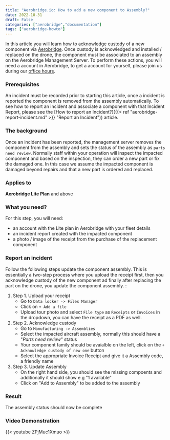 ```yaml
---
title: "Aerobridge.io: How to add a new component to Assembly?"
date: 2022-10-31
draft: False
categories: ["aerobridge","documentation"]
tags: ["aerobridge-howto"]
---
```


In this article you will learn how to acknowledge custody of a new component via [Aerobridge](https://aerobridge.io). Once custody is acknowledged and installed / replaced on the drone, the component must be associated to an assembly on the Aerobridge Management Server. To perform these actions, you will need a account in Aerobridge, to get a account for yourself, please join us during our [office hours](https://outlook.office365.com/owa/calendar/AerobridgePro@openskies.sh/bookings/).
<!--more-->

### Prerequisites
An incident must be recorded prior to starting this article, once a incident is reported the component is removed from the assembly automatically. To see how to report an incident and associate a component with that Incident Report, please see the [How to report an Incident?]({{< ref "aerobridge-report-incident.md" >}} "Report an Incident")) article.

### The background 
Once an incident has been reported, the management server removes the component from the assembly and sets the status of the assembly as ```parts need review```. Normally staff within your operation will inspect the impacted component and based on the inspection, they can order a new part or fix the damaged one. In this case we assume the impacted component is damaged beyond repairs and that a new part is ordered and replaced. 

### Applies to 
**Aerobridge Lite Plan** and above

### What you need? 
For this step, you will need:

- an account with the Lite plan in Aerobridge with your fleet details
- an incident report created with the impacted component
- a photo / image of the receipt from the purchase of the replacement component

### Report an incident
Follow the following steps update the component assembly. This is essentially a two-step process where you upload the receipt first, then you acknowledge custody of the new component ad finally after replacing the part on the drone, you update the component assembly. : 

1. Step 1. Upload your receipt
    - Go to ```Data locker -> Files Manager```
    - Click on ```+ Add a file```
    - Upload tour photo and select ```File type``` as ```Receipts``` or ```Invoices``` in the dropdown, you can have the receipt as a PDF as well.
2. Step 2. Acknowledge custody
    - Go to ```Manufacturing -> Assemblies```
    - Select the impacted aircraft assembly, normally this should have a "*Parts need review*" status
    - Your component family should be avaialble on the left, click on the ```+ Acknowledge custody of new one``` button 
    - Select the appropriate Invoice Receipt and give it a Assembly code, a friendly name
3. Step 3. Update Assembly
    - On the right hand side, you should see the missing compoents and additionally it should show e.g "1 available" 
    - Click on "Add to Assembly" to be added to the assembly


### Result
The assembly status should now be complete

### Video Demonstration
{{< youtube ZPjMuc1Xmuo >}}
